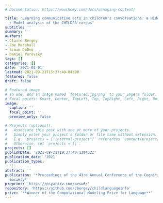 ```yaml
---
# Documentation: https://wowchemy.com/docs/managing-content/

title: "Learning communicative acts in children's conversations: a Hidden Topic Markov\
  \ Model analysis of the CHILDES corpus"
subtitle: ''
summary: ''
authors:
- Claire Bergey
- Zoe Marshall
- Simon DeDeo
- Daniel Yurovsky
tags: []
categories: []
date: '2021-01-01'
lastmod: 2021-09-21T15:37:49-04:00
featured: false
draft: false

# Featured image
# To use, add an image named `featured.jpg/png` to your page's folder.
# Focal points: Smart, Center, TopLeft, Top, TopRight, Left, Right, BottomLeft, Bottom, BottomRight.
image:
  caption: ''
  focal_point: ''
  preview_only: false

# Projects (optional).
#   Associate this post with one or more of your projects.
#   Simply enter your project's folder or file name without extension.
#   E.g. `projects = ["internal-project"]` references `content/project/deep-learning/index.md`.
#   Otherwise, set `projects = []`.
projects: []
publishDate: '2021-09-21T19:37:49.120452Z'
publication_date: '2021'
publication_types:
- '1'
abstract: ''
publication: '*Proceedings of the 43rd Annual Conference of the Cognitive Science
  Society*'
preprint: 'https://psyarxiv.com/pvsw6/'
repository: 'https://github.com/cbergey/childlanguageinfo'
prize: '**Winner of the Computational Modeling Prize for Language**'
---
```

